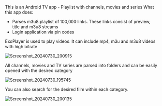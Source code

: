 This is an Android TV app - Playlist with channels, movies and series
What this app does:
- Parses m3u8 playlist of 100,000 links. These links consist of preview, title and m3u8 streams
- Login application via pin codes
  
ExoPlayer is used to play videos. It can include mp4, m3u and m3u8 videos with high bitrate

![Screenshot_20240730_200915](https://github.com/user-attachments/assets/7b7a5c39-8706-4c32-a400-1ed132c6ba1e)

All channels, movies and TV series are parsed into folders and can be easily opened with the desired category
  
![Screenshot_20240730_195745](https://github.com/user-attachments/assets/c984f367-a4cb-4830-91de-e88e34043304)

You can also search for the desired film within each category.
  
![Screenshot_20240730_200135](https://github.com/user-attachments/assets/6b484d85-b1fb-4f3c-9c3a-30e499979067)
